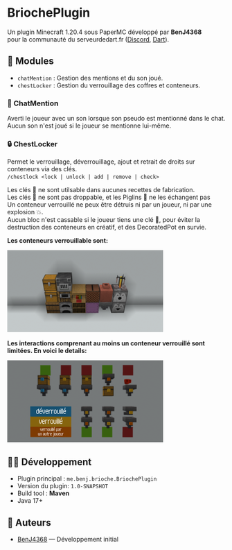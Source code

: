 # BriochePlugin

Un plugin Minecraft 1.20.4 sous PaperMC développé par **BenJ4368**<br>
pour la communauté du serveurdedart.fr ([Discord](discord.gg/dart), [Dart](https://www.youtube.com/@darteuh)).

## 🧠 Modules

- `chatMention` : Gestion des mentions et du son joué.
- `chestLocker` : Gestion du verrouillage des coffres et conteneurs.

### 💬 ChatMention

  Averti le joueur avec un son lorsque son pseudo est mentionné dans le chat.<br>
  Aucun son n'est joué si le joueur se mentionne lui-même.<br>

### 🔒 ChestLocker
  Permet le verrouillage, déverrouillage, ajout et retrait de droits sur conteneurs via des clés.<br>
  `/chestlock <lock | unlock | add | remove | check>`<br>

  Les clés 🔑 ne sont utilsable dans aucunes recettes de fabrication.<br>
  Les clés 🔑 ne sont pas droppable, et les Piglins 🐽 ne les échangent pas<br>
  Un conteneur verrouillé ne peux être détruis ni par un joueur, ni par une explosion 💥.<br>
  Aucun bloc n'est cassable si le joueur tiens une clé 🔑, pour éviter la destruction des conteneurs en créatif, et des DecoratedPot en survie.<br>

  **Les conteneurs verrouillable sont:**<br>

  ![Chest, trapped chest, barrel, furnace, smoker, blast furnace, lectern, chiseled bookshelf, decorated pot, shulkerbox, hopper, dropper, dispenser, brewing stand](images/container_list.png)

  **Les interactions comprenant au moins un conteneur verrouillé sont limitées. En voici le details:**<br>

  ![Source peux toujours donner. Destination ne peux prendre que si la source n'est pas verrouillée, ou si Destionation est Source sont verrouillées par le même joueur.](images/showInteractions.png)


## 🧑‍💻 Développement

- Plugin principal : `me.benj.brioche.BriochePlugin`
- Version du plugin: `1.0-SNAPSHOT`
- Build tool : **Maven**
- Java 17+

## 🔗 Auteurs

- [BenJ4368](https://github.com/BenJ4368) — Développement initial
